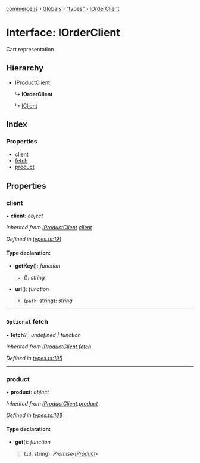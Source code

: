 [commerce.js](../README.md) › [Globals](../globals.md) › ["types"](../modules/_types_.md) › [IOrderClient](_types_.iorderclient.md)

# Interface: IOrderClient

Cart representation

## Hierarchy

* [IProductClient](_types_.iproductclient.md)

  ↳ **IOrderClient**

  ↳ [IClient](_types_.iclient.md)

## Index

### Properties

* [client](_types_.iorderclient.md#client)
* [fetch](_types_.iorderclient.md#optional-fetch)
* [product](_types_.iorderclient.md#product)

## Properties

###  client

• **client**: *object*

*Inherited from [IProductClient](_types_.iproductclient.md).[client](_types_.iproductclient.md#client)*

*Defined in [types.ts:191](https://github.com/shopjs/commerce.js/blob/edb5ef8/src/types.ts#L191)*

#### Type declaration:

* **getKey**(): *function*

  * (): *string*

* **url**(): *function*

  * (`path`: string): *string*

___

### `Optional` fetch

• **fetch**? : *undefined | function*

*Inherited from [IProductClient](_types_.iproductclient.md).[fetch](_types_.iproductclient.md#optional-fetch)*

*Defined in [types.ts:195](https://github.com/shopjs/commerce.js/blob/edb5ef8/src/types.ts#L195)*

___

###  product

• **product**: *object*

*Inherited from [IProductClient](_types_.iproductclient.md).[product](_types_.iproductclient.md#product)*

*Defined in [types.ts:188](https://github.com/shopjs/commerce.js/blob/edb5ef8/src/types.ts#L188)*

#### Type declaration:

* **get**(): *function*

  * (`id`: string): *Promise‹[IProduct](_types_.iproduct.md)›*
